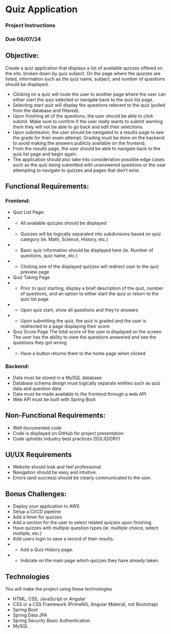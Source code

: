 # Quiz Application
### Project Instructions
### Due 06/07/24

## Objective:
Create a quiz application that displays a list of available quizzes offered on the site, broken down by quiz subject. On the page where the quizzes are listed, information such as the quiz name, subject, and number of questions should be displayed.

- Clicking on a quiz will route the user to another page where the user can either start the quiz selected or navigate back to the quiz list page.
- Selecting start quiz will display the questions relevant to the quiz (pulled from the database and filtered).
- Upon finishing all of the questions, the user should be able to click submit. Make sure to confirm if the user really wants to submit warning them they will not be able to go back and edit their selections.
- Upon submission, the user should be navigated to a results page to see the grade for their exam attempt. Grading must be done on the backend to avoid making the answers publicly available on the frontend.
- From the results page, the user should be able to navigate back to the quiz list page and begin again.
- The application should also take into consideration possible edge cases such as the quiz being submitted with unanswered questions or the user attempting to navigate to quizzes and pages that don’t exist.

## Functional Requirements:
### Frontend:

- Quiz List Page:
- - All available quizzes should be displayed
- - Quizzes will be logically separated into subdivisions based on quiz category (ie. Math, Science, History, etc.)
- - Basic quiz information should be displayed here (ie. Number of questions, quiz name, etc.)
- - Clicking one of the displayed quizzes will redirect user to the quiz preview page
- Quiz Taking Page
- - Prior to quiz starting, display a brief description of the quiz, number of questions, and an option to either start the quiz or return to the quiz list page
- - Upon quiz start, show all questions and they’re answers
- - Upon submitting the quiz, the quiz is graded and the user is redirected to a page displaying their score
- Quiz Score Page
The total score of the user is displayed on the screen
The user has the ability to view the questions answered and see the questions they got wrong
- - Have a button returns them to the home page when clicked

### Backend:

- Data must be stored in a MySQL database
- Database schema design must logically separate entities such as quiz data and question data
- Data must be made available to the frontend through a web API
- Web API must be built with Spring Boot

## Non-Functional Requirements:
- Well documented code
- Code is displayed on GitHub for project presentation
- Code upholds industry best practices (SOLID/DRY)

## UI/UX Requirements
- Website should look and feel professional.
- Navigation should be easy and intuitive.
- Errors (and success) should be clearly communicated to the user.

## Bonus Challenges:
- Deploy your application to AWS 
- Setup a CI/CD pipeline
- Add a timer for quizzes
- Add a section for the user to select related quizzes upon finishing
- Have quizzes with multiple question types (ie. multiple choice, select multiple, etc.)
- Add users login to save a record of their results.
- - Add a Quiz History page.
- - Indicate on the main page which quizzes they have already taken.

## Technologies
You will make the project using these technologies

- HTML, CSS, JavaScript or Angular
- CSS or a CSS Framework (PrimeNG, Angular Material, not Bootstrap)
- Spring Boot
- Spring Data JPA
- Spring Security Basic Authentication
- MySQL